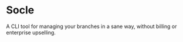 # Socle
A CLI tool for managing your branches in a sane way, without billing or enterprise upselling.

